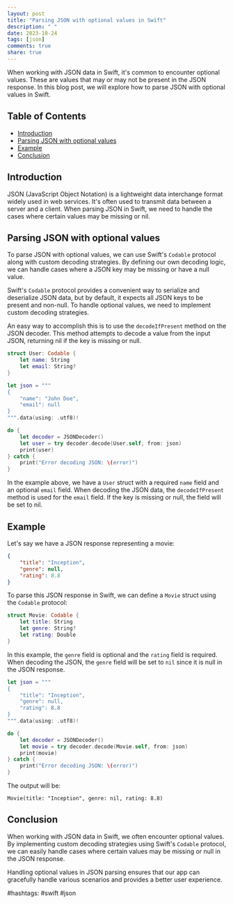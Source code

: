 ```yaml
---
layout: post
title: "Parsing JSON with optional values in Swift"
description: " "
date: 2023-10-24
tags: [json]
comments: true
share: true
---
```


When working with JSON data in Swift, it's common to encounter optional values. These are values that may or may not be present in the JSON response. In this blog post, we will explore how to parse JSON with optional values in Swift.

## Table of Contents
- [Introduction](#introduction)
- [Parsing JSON with optional values](#parsing-json-with-optional-values)
- [Example](#example)
- [Conclusion](#conclusion)

## Introduction

JSON (JavaScript Object Notation) is a lightweight data interchange format widely used in web services. It's often used to transmit data between a server and a client. When parsing JSON in Swift, we need to handle the cases where certain values may be missing or nil.

## Parsing JSON with optional values

To parse JSON with optional values, we can use Swift's `Codable` protocol along with custom decoding strategies. By defining our own decoding logic, we can handle cases where a JSON key may be missing or have a null value.

Swift's `Codable` protocol provides a convenient way to serialize and deserialize JSON data, but by default, it expects all JSON keys to be present and non-null. To handle optional values, we need to implement custom decoding strategies.

An easy way to accomplish this is to use the `decodeIfPresent` method on the JSON decoder. This method attempts to decode a value from the input JSON, returning nil if the key is missing or null.

```swift
struct User: Codable {
    let name: String
    let email: String?
}

let json = """
{
    "name": "John Doe",
    "email": null
}
""".data(using: .utf8)!

do {
    let decoder = JSONDecoder()
    let user = try decoder.decode(User.self, from: json)
    print(user)
} catch {
    print("Error decoding JSON: \(error)")
}
```

In the example above, we have a `User` struct with a required `name` field and an optional `email` field. When decoding the JSON data, the `decodeIfPresent` method is used for the `email` field. If the key is missing or null, the field will be set to nil.

## Example

Let's say we have a JSON response representing a movie:

```json
{
    "title": "Inception",
    "genre": null,
    "rating": 8.8
}
```

To parse this JSON response in Swift, we can define a `Movie` struct using the `Codable` protocol:

```swift
struct Movie: Codable {
    let title: String
    let genre: String?
    let rating: Double
}
```

In this example, the `genre` field is optional and the `rating` field is required. When decoding the JSON, the `genre` field will be set to `nil` since it is null in the JSON response.

```swift
let json = """
{
    "title": "Inception",
    "genre": null,
    "rating": 8.8
}
""".data(using: .utf8)!

do {
    let decoder = JSONDecoder()
    let movie = try decoder.decode(Movie.self, from: json)
    print(movie)
} catch {
    print("Error decoding JSON: \(error)")
}
```

The output will be:

```
Movie(title: "Inception", genre: nil, rating: 8.8)
```

## Conclusion

When working with JSON data in Swift, we often encounter optional values. By implementing custom decoding strategies using Swift's `Codable` protocol, we can easily handle cases where certain values may be missing or null in the JSON response.

Handling optional values in JSON parsing ensures that our app can gracefully handle various scenarios and provides a better user experience.

#hashtags: #swift #json